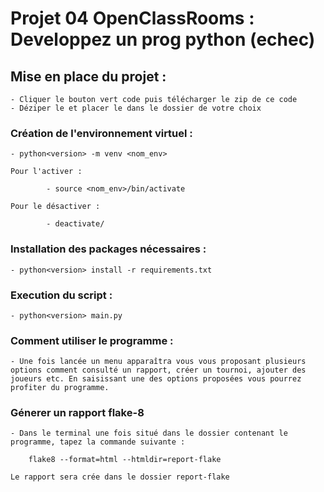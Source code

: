 # Projet 04 OpenClassRooms : Developpez un prog python (echec)

## Mise en place du projet :
    
    - Cliquer le bouton vert code puis télécharger le zip de ce code
    - Déziper le et placer le dans le dossier de votre choix

### Création de l'environnement virtuel :

    - python<version> -m venv <nom_env>

    Pour l'activer :

            - source <nom_env>/bin/activate
    
    Pour le désactiver :

            - deactivate/

### Installation des packages nécessaires :

    - python<version> install -r requirements.txt

### Execution du script :

    - python<version> main.py

### Comment utiliser le programme :

    - Une fois lancée un menu apparaîtra vous vous proposant plusieurs
    options comment consulté un rapport, créer un tournoi, ajouter des 
    joueurs etc. En saisissant une des options proposées vous pourrez
    profiter du programme.

### Génerer un rapport flake-8

    - Dans le terminal une fois situé dans le dossier contenant le
    programme, tapez la commande suivante :

        flake8 --format=html --htmldir=report-flake

    Le rapport sera crée dans le dossier report-flake